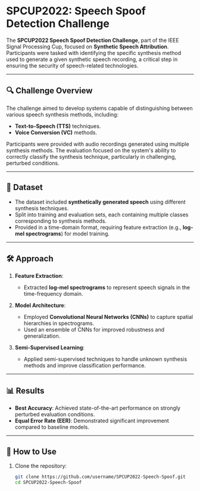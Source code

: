 # SPCUP2022: Speech Spoof Detection Challenge

The **SPCUP2022 Speech Spoof Detection Challenge**, part of the IEEE Signal Processing Cup, focused on **Synthetic Speech Attribution**. Participants were tasked with identifying the specific synthesis method used to generate a given synthetic speech recording, a critical step in ensuring the security of speech-related technologies.

---

## 🔍 Challenge Overview

The challenge aimed to develop systems capable of distinguishing between various speech synthesis methods, including:
- **Text-to-Speech (TTS)** techniques.
- **Voice Conversion (VC)** methods.

Participants were provided with audio recordings generated using multiple synthesis methods. The evaluation focused on the system's ability to correctly classify the synthesis technique, particularly in challenging, perturbed conditions.

---

## 📂 Dataset

- The dataset included **synthetically generated speech** using different synthesis techniques.
- Split into training and evaluation sets, each containing multiple classes corresponding to synthesis methods.
- Provided in a time-domain format, requiring feature extraction (e.g., **log-mel spectrograms**) for model training.

---

## 🛠️ Approach

1. **Feature Extraction**:
   - Extracted **log-mel spectrograms** to represent speech signals in the time-frequency domain.

2. **Model Architecture**:
   - Employed **Convolutional Neural Networks (CNNs)** to capture spatial hierarchies in spectrograms.
   - Used an ensemble of CNNs for improved robustness and generalization.

3. **Semi-Supervised Learning**:
   - Applied semi-supervised techniques to handle unknown synthesis methods and improve classification performance.

---

## 📊 Results

- **Best Accuracy**: Achieved state-of-the-art performance on strongly perturbed evaluation conditions.
- **Equal Error Rate (EER)**: Demonstrated significant improvement compared to baseline models.

---

## 🚀 How to Use

1. Clone the repository:
   ```bash
   git clone https://github.com/username/SPCUP2022-Speech-Spoof.git
   cd SPCUP2022-Speech-Spoof

